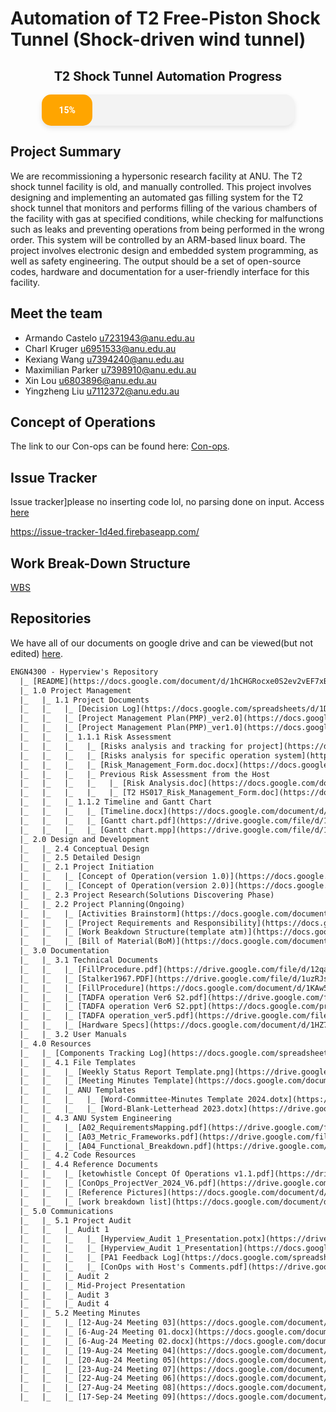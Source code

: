 # Automation of T2 Free-Piston Shock Tunnel (Shock-driven wind tunnel)

<div style="text-align: center; font-family: 'Roboto', sans-serif;">
    <h2 style="font-family: 'Roboto', sans-serif; text-decoration: none;">T2 Shock Tunnel Automation Progress</h2>
    <div style="width: 80%; margin: 0 auto; background-color: #f3f3f3; border-radius: 15px; box-shadow: 0 4px 8px rgba(0, 0, 0, 0.1); height: 50px;">
        <div style="height: 100%; width: 20%; background-color: orange; border-radius: 15px; text-align: center; line-height: 50px; color: white; font-weight: bold;">
            15%
        </div>
    </div>
</div>

## Project Summary

We are recommissioning a hypersonic research facility at ANU. The T2 shock tunnel facility is old, and manually
controlled. This project involves designing and implementing an automated gas filling system for the T2 shock
tunnel that monitors and performs filling of the various chambers of the facility with gas at specified conditions,
while checking for malfunctions such as leaks and preventing operations from being performed in the wrong
order. This system will be controlled by an ARM-based linux board. The project involves electronic design and
embedded system programming, as well as safety engineering. The output should be a set of open-source codes,
hardware and documentation for a user-friendly interface for this facility.

## Meet the team

- Armando Castelo <u7231943@anu.edu.au>
- Charl Kruger <u6951533@anu.edu.au>
- Kexiang Wang <u7394240@anu.edu.au>
- Maximilian Parker <u7398910@anu.edu.au>
- Xin Lou <u6803896@anu.edu.au>
- Yingzheng Liu <u7112372@anu.edu.au>

## Concept of Operations

The link to our Con-ops can be found here:
[Con-ops](https://docs.google.com/document/d/e/2PACX-1vRGPuAjrLsx784MuRp6Z50Rg-7hdHrNgCCaArmJ4hUA0zoNK-3MK4YHsUOnW50Ay2KSNTIYVoVEV5WG/pub).

## Issue Tracker
Issue tracker]please no inserting code lol, no parsing done on input. Access [here](https://issue-tracker-1d4ed.firebaseapp.com/)

https://issue-tracker-1d4ed.firebaseapp.com/

## Work Break-Down Structure

[WBS](https://docs.google.com/spreadsheets/d/121keRA4e_B9DwGpZujkCIpi9Lcfe3kRTRIhdFKdyd7o/edit?gid=0#gid=0)

## Repositories
We have all of our documents on google drive and can be viewed(but not edited)
[here](https://drive.google.com/drive/folders/1iQv86kc0_cZ6hoyYyBE39-fbijGRcRPB?usp=sharing).

```txt
ENGN4300 - Hyperview's Repository
  |_ [README](https://docs.google.com/document/d/1hCHGRocxe0S2ev2vEF7xBoG97x4UjUpxqV7dzf2FVTA/edit?usp=drivesdk)
  |_ 1.0 Project Management
  |_   |_ 1.1 Project Documents
  |_   |_   |_ [Decision Log](https://docs.google.com/spreadsheets/d/1DoLDlf2cv8msjHfw7XKHQoi27ekn5HNeHfPoYCiu6Lc/edit?usp=drivesdk)
  |_   |_   |_ [Project Management Plan(PMP)_ver2.0](https://docs.google.com/document/d/1B5J7E_MXmqUGW1E5lPnU1Rt51u01Znfv59vZ2n_9y5M/edit?usp=drivesdk)
  |_   |_   |_ [Project Management Plan(PMP)_ver1.0](https://docs.google.com/document/d/1tsRHDrZUuc-EVPRS6AfkU_OfzzB_s9dO3NP1C2qho0E/edit?usp=drivesdk)
  |_   |_   |_ 1.1.1 Risk Assessment
  |_   |_   |_   |_ [Risks analysis and tracking for project](https://docs.google.com/spreadsheets/d/1hhKzIIcQkVUwMVFiJ6P0BZImEhzJFqPsVsHfVKY5jR8/edit?usp=drivesdk)
  |_   |_   |_   |_ [Risks analysis for specific operation system](https://docs.google.com/spreadsheets/d/1Xu2dSD1uFWx_H7ZMA9SGeshLFMhArU7yZAS-AGAQKks/edit?usp=drivesdk)
  |_   |_   |_   |_ [Risk_Management_Form.doc.docx](https://docs.google.com/document/d/1zzqCqEvN-vAhvuENJPSkq5qXA3CLtkoS/edit?usp=drivesdk&ouid=114522111113931296621&rtpof=true&sd=true)
  |_   |_   |_   |_ Previous Risk Assessment from the Host
  |_   |_   |_   |_   |_ [Risk Analysis.doc](https://docs.google.com/document/d/1Yg97KhVyP6QDU8QXzxPfKU64gQYU3Pj2/edit?usp=drivesdk&ouid=114522111113931296621&rtpof=true&sd=true)
  |_   |_   |_   |_   |_ [T2 HS017_Risk_Management_Form.doc](https://docs.google.com/document/d/1G35e1JXs-66Vt7dyIdCjSAxVI81_HDDB/edit?usp=drivesdk&ouid=114522111113931296621&rtpof=true&sd=true)
  |_   |_   |_ 1.1.2 Timeline and Gantt Chart
  |_   |_   |_   |_ [Timeline.docx](https://docs.google.com/document/d/1qRMrCeSUsLttpX8CqZRDaRGh2-9gVers/edit?usp=drivesdk&ouid=114522111113931296621&rtpof=true&sd=true)
  |_   |_   |_   |_ [Gantt chart.pdf](https://drive.google.com/file/d/17oXZXmoLi_ml37epCyT2acOigJoxGM2J/view?usp=drivesdk)
  |_   |_   |_   |_ [Gantt chart.mpp](https://drive.google.com/file/d/1n5Bqqy0M0lejaQ7qbhipWrsni8caM2bf/view?usp=drivesdk)
  |_ 2.0 Design and Development
  |_   |_ 2.4 Conceptual Design
  |_   |_ 2.5 Detailed Design
  |_   |_ 2.1 Project Initiation
  |_   |_   |_ [Concept of Operation(version 1.0)](https://docs.google.com/document/d/1fexxcROwQSZ-jMxOAYUyJ3P4TJYlaPYuo6EW8Nj17Hw/edit?usp=drivesdk)
  |_   |_   |_ [Concept of Operation(version 2.0)](https://docs.google.com/document/d/1KxBFku0A-RBEMFJcSXinIp5gtVe8CJ4kdc5aZJNKutM/edit?usp=drivesdk)
  |_   |_ 2.3 Project Research(Solutions Discovering Phase)
  |_   |_ 2.2 Project Planning(Ongoing)
  |_   |_   |_ [Activities Brainstorm](https://docs.google.com/document/d/1Pi1xfXld3AEc2-ZpgKhznISLYQOKTuhWwgWCVg-k1Zk/edit?usp=drivesdk)
  |_   |_   |_ [Project Requirements and Responsibility](https://docs.google.com/document/d/1RKCEIU7oSXlYRRzg2-5HSl4U7DWZojl7g0cQCAzH_l8/edit?usp=drivesdk)
  |_   |_   |_ [Work Beakdown Structure(template atm)](https://docs.google.com/spreadsheets/d/121keRA4e_B9DwGpZujkCIpi9Lcfe3kRTRIhdFKdyd7o/edit?usp=drivesdk)
  |_   |_   |_ [Bill of Material(BoM)](https://docs.google.com/document/d/1nQFc2ksuy0ICWgTy5lAYgYARRynQwWQBbD60VIhYolc/edit?usp=drivesdk)
  |_ 3.0 Documentation
  |_   |_ 3.1 Technical Documents
  |_   |_   |_ [FillProcedure.pdf](https://drive.google.com/file/d/12qawX-7HqQ2FmjvlHYe4rD13MBMGxwYW/view?usp=drivesdk)
  |_   |_   |_ [Stalker1967.PDF](https://drive.google.com/file/d/1uzRJsyl9gmWZRouysaHSo7IKntWssRTX/view?usp=drivesdk)
  |_   |_   |_ [FillProcedure](https://docs.google.com/document/d/1KAw5eTHZu2KSsvJorcJ0w2BIgBKIEK3jjPRZzBBoExE/edit?usp=drivesdk)
  |_   |_   |_ [TADFA operation Ver6 S2.pdf](https://drive.google.com/file/d/1J5Ds7it2wzqGJkJGf61drAfwipLgwobL/view?usp=drivesdk)
  |_   |_   |_ [TADFA operation Ver6 S2.ppt](https://docs.google.com/presentation/d/1f2T3q5OCO97XLYPWtg1jQrrQ-QiRaQTM/edit?usp=drivesdk&ouid=114522111113931296621&rtpof=true&sd=true)
  |_   |_   |_ [TADFA operation_ver5.pdf](https://drive.google.com/file/d/1l15BUDIH_UUrcdguiej6Cx8UZxE7k6g3/view?usp=drivesdk)
  |_   |_   |_ [Hardware Specs](https://docs.google.com/document/d/1HZ7PBsx7Td6dS_7TdliUDFsRvgFXl9NIDGKd97w5O3g/edit?usp=drivesdk)
  |_   |_ 3.2 User Manuals
  |_ 4.0 Resources
  |_   |_ [Components Tracking Log](https://docs.google.com/spreadsheets/d/1oENvKacNgg2l32enPyqJQ6oYBEzuQ9opnA3G8n2iQ8E/edit?usp=drivesdk)
  |_   |_ 4.1 File Templates
  |_   |_   |_ [Weekly Status Report Template.png](https://drive.google.com/file/d/1_ZotqG8KIPVEIntdQocYxmpisOpl0J1K/view?usp=drivesdk)
  |_   |_   |_ [Meeting Minutes Template](https://docs.google.com/document/d/1nvu_AkOsaKER2yw4EOJddKCzZqo-gPc5XcIz2xW_ppY/edit?usp=drivesdk)
  |_   |_   |_ ANU Templates
  |_   |_   |_   |_ [Word-Committee-Minutes Template 2024.dotx](https://drive.google.com/file/d/1DmegN0TzAexU4EODHf1WBI9lElQh7YAg/view?usp=drivesdk)
  |_   |_   |_   |_ [Word-Blank-Letterhead 2023.dotx](https://drive.google.com/file/d/1PhDYHvDOTdNGblXU2m05-eEWg4fg1kMB/view?usp=drivesdk)
  |_   |_ 4.3 ANU System Engineering
  |_   |_   |_ [A02_RequirementsMapping.pdf](https://drive.google.com/file/d/1kc3KOLeWCK1438UVgQZHfWAqwnbR5amg/view?usp=drivesdk)
  |_   |_   |_ [A03_Metric_Frameworks.pdf](https://drive.google.com/file/d/1cfTzKEd0Ecobk5-M6BfuuLGVIsk1UdgP/view?usp=drivesdk)
  |_   |_   |_ [A04_Functional_Breakdown.pdf](https://drive.google.com/file/d/1M165RC6yTPG9LyF27WJ5iL8Gj6mhLiE6/view?usp=drivesdk)
  |_   |_ 4.2 Code Resources
  |_   |_ 4.4 Reference Documents
  |_   |_   |_ [ketowhistle Concept Of Operations v1.1.pdf](https://drive.google.com/file/d/1t1XXOq4-H2E8eDgQrJvxqXoTUKQl14uT/view?usp=drivesdk)
  |_   |_   |_ [ConOps_ProjectVer_2024_V6.pdf](https://drive.google.com/file/d/1AIy6S2r2DcEnPd9b4RZrdhqsr2TKZsQn/view?usp=drivesdk)
  |_   |_   |_ [Reference Pictures](https://docs.google.com/document/d/1trFy8yDhFH26hs2ZgJUkXp2J-l4gF9ZxRMRtmS7b4mc/edit?usp=drivesdk)
  |_   |_   |_ [work breakdown list](https://docs.google.com/document/d/1R7NnGUt09i7K-NLl9anz9er1NZLIkhIQK3c6NVI1ev8/edit?usp=drivesdk)
  |_ 5.0 Communications
  |_   |_ 5.1 Project Audit
  |_   |_   |_ Audit 1
  |_   |_   |_   |_ [Hyperview_Audit 1_Presentation.potx](https://drive.google.com/file/d/1tCvlvSC9d0pZ-go7A3-tArFGz_6w8kpA/view?usp=drivesdk)
  |_   |_   |_   |_ [Hyperview_Audit 1_Presentation](https://docs.google.com/presentation/d/1o332-DBdNWfN8MKekMuCF_E1Qq_njO7P0wMe1m5gH_I/edit?usp=drivesdk)
  |_   |_   |_   |_ [PA1 Feedback Log](https://docs.google.com/spreadsheets/d/1eDisrkI9LiXVtiEMfqFzpmXAmHQG_L6stVzzsuRLQs4/edit?usp=drivesdk)
  |_   |_   |_   |_ [ConOps with Host's Comments.pdf](https://drive.google.com/file/d/1ybLfmy2Xk_7zgYWFiUFsZ56d-H14QaRz/view?usp=drivesdk)
  |_   |_   |_ Audit 2
  |_   |_   |_ Mid-Project Presentation
  |_   |_   |_ Audit 3
  |_   |_   |_ Audit 4
  |_   |_ 5.2 Meeting Minutes
  |_   |_   |_ [12-Aug-24 Meeting 03](https://docs.google.com/document/d/17njA9AzPTBx2ggsNUffyR_oFYjGoWV_mmm7AOCU9Q3I/edit?usp=drivesdk)
  |_   |_   |_ [6-Aug-24 Meeting 01.docx](https://docs.google.com/document/d/1xk1fioBENHqPZCN84SsiH3FTNyAZ21XA/edit?usp=drivesdk&ouid=114522111113931296621&rtpof=true&sd=true)
  |_   |_   |_ [6-Aug-24 Meeting 02.docx](https://docs.google.com/document/d/1OuSagHvfXSSFy4-4zxQAOn-FE0yfP_9D/edit?usp=drivesdk&ouid=114522111113931296621&rtpof=true&sd=true)
  |_   |_   |_ [19-Aug-24 Meeting 04](https://docs.google.com/document/d/1cy-97s2ckTCbz8M5DkbDRi4E_N6izAVi7KgQEUpHevQ/edit?usp=drivesdk)
  |_   |_   |_ [20-Aug-24 Meeting 05](https://docs.google.com/document/d/1FFQBYrhzjFoQU7_X3uNytPksYcwBhwKtIHLJPvNJGL4/edit?usp=drivesdk)
  |_   |_   |_ [23-Aug-24 Meeting 07](https://docs.google.com/document/d/164tNkCGfubZwipiL5r37DAnZAOQpA1f8gr0TzJqw4l4/edit?usp=drivesdk)
  |_   |_   |_ [22-Aug-24 Meeting 06](https://docs.google.com/document/d/1umVL5HS3qtZq6PBhnhDIoIe0PC3174S7UZyhJbKR43U/edit?usp=drivesdk)
  |_   |_   |_ [27-Aug-24 Meeting 08](https://docs.google.com/document/d/13ZRdX1BFRRG9riimSK77iJPgOxFzXZtBSpx_H_4MUMY/edit?usp=drivesdk)
  |_   |_   |_ [17-Sep-24 Meeting 09](https://docs.google.com/document/d/16z2I4vIAFuarJnJrAedI_ojqfwl_u_rX6Iv9ig5BOys/edit?)
```

